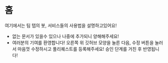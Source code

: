 # 홈

여기에서는 팀 텝의 봇, 서비스들의 사용법을 설명하고있어요!

* 없는 문서가 있을수 있으나 나중에 추가되니 양해해주세요!
* 여러분의 기여를 환영합니다! 오른쪽 위 깃허브 모양을 눌른 다음, 수정 버튼을 눌러서 마음껏 수정하시고 풀리퀘스트를 등록해주세요! 승인 단계를 거친 후 반영됩니다!

